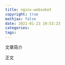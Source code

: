 ```yaml
---
title: nginx-websoket
copyright: true
mathjax: false
date: 2021-01-23 19:53:23
categories:
tags:
---
```

文章简介

<!-- more -->

正文
